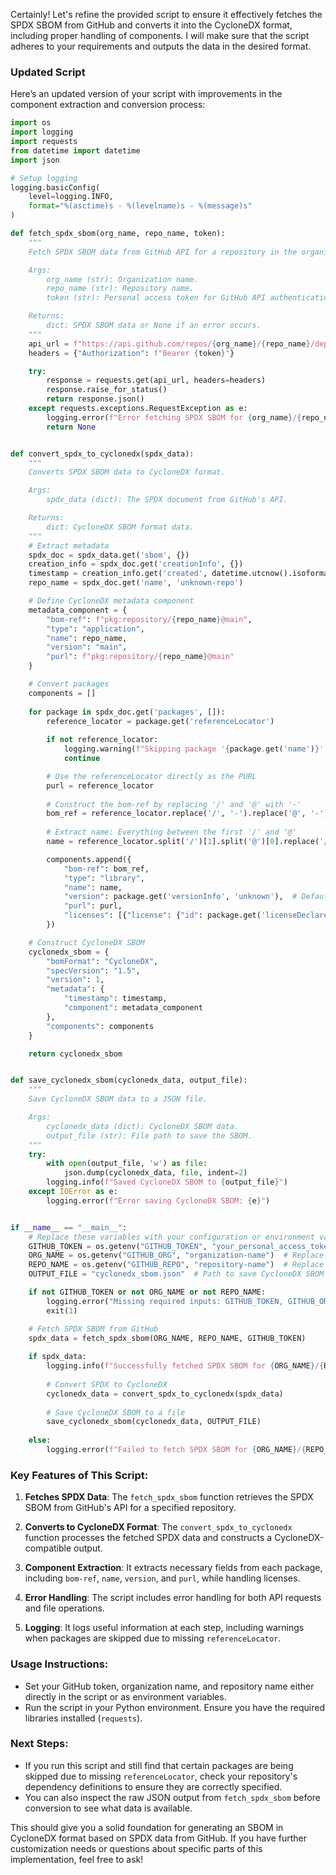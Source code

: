 Certainly! Let's refine the provided script to ensure it effectively fetches the SPDX SBOM from GitHub and converts it into the CycloneDX format, including proper handling of components. I will make sure that the script adheres to your requirements and outputs the data in the desired format.

### Updated Script

Here’s an updated version of your script with improvements in the component extraction and conversion process:

```python
import os
import logging
import requests
from datetime import datetime
import json

# Setup logging
logging.basicConfig(
    level=logging.INFO,
    format="%(asctime)s - %(levelname)s - %(message)s"
)

def fetch_spdx_sbom(org_name, repo_name, token):
    """
    Fetch SPDX SBOM data from GitHub API for a repository in the organization.

    Args:
        org_name (str): Organization name.
        repo_name (str): Repository name.
        token (str): Personal access token for GitHub API authentication.

    Returns:
        dict: SPDX SBOM data or None if an error occurs.
    """
    api_url = f"https://api.github.com/repos/{org_name}/{repo_name}/dependency-graph/sbom"
    headers = {"Authorization": f"Bearer {token}"}

    try:
        response = requests.get(api_url, headers=headers)
        response.raise_for_status()
        return response.json()
    except requests.exceptions.RequestException as e:
        logging.error(f"Error fetching SPDX SBOM for {org_name}/{repo_name}: {e}")
        return None


def convert_spdx_to_cyclonedx(spdx_data):
    """
    Converts SPDX SBOM data to CycloneDX format.

    Args:
        spdx_data (dict): The SPDX document from GitHub's API.

    Returns:
        dict: CycloneDX SBOM format data.
    """
    # Extract metadata
    spdx_doc = spdx_data.get('sbom', {})
    creation_info = spdx_doc.get('creationInfo', {})
    timestamp = creation_info.get('created', datetime.utcnow().isoformat())
    repo_name = spdx_doc.get('name', 'unknown-repo')

    # Define CycloneDX metadata component
    metadata_component = {
        "bom-ref": f"pkg:repository/{repo_name}@main",
        "type": "application",
        "name": repo_name,
        "version": "main",
        "purl": f"pkg:repository/{repo_name}@main"
    }

    # Convert packages
    components = []
    
    for package in spdx_doc.get('packages', []):
        reference_locator = package.get('referenceLocator')
        
        if not reference_locator:
            logging.warning(f"Skipping package '{package.get('name')}' without a referenceLocator.")
            continue

        # Use the referenceLocator directly as the PURL
        purl = reference_locator
        
        # Construct the bom-ref by replacing '/' and '@' with '-'
        bom_ref = reference_locator.replace('/', '-').replace('@', '-')
        
        # Extract name: Everything between the first '/' and '@'
        name = reference_locator.split('/')[1].split('@')[0].replace('/', ':')

        components.append({
            "bom-ref": bom_ref,
            "type": "library",
            "name": name,
            "version": package.get('versionInfo', 'unknown'),  # Default to 'unknown' if no version info is available
            "purl": purl,
            "licenses": [{"license": {"id": package.get('licenseDeclared', 'NOASSERTION')}}]  # License handling
        })

    # Construct CycloneDX SBOM
    cyclonedx_sbom = {
        "bomFormat": "CycloneDX",
        "specVersion": "1.5",
        "version": 1,
        "metadata": {
            "timestamp": timestamp,
            "component": metadata_component
        },
        "components": components
    }

    return cyclonedx_sbom


def save_cyclonedx_sbom(cyclonedx_data, output_file):
    """
    Save CycloneDX SBOM data to a JSON file.

    Args:
        cyclonedx_data (dict): CycloneDX SBOM data.
        output_file (str): File path to save the SBOM.
    """
    try:
        with open(output_file, 'w') as file:
            json.dump(cyclonedx_data, file, indent=2)
        logging.info(f"Saved CycloneDX SBOM to {output_file}")
    except IOError as e:
        logging.error(f"Error saving CycloneDX SBOM: {e}")


if __name__ == "__main__":
    # Replace these variables with your configuration or environment variables
    GITHUB_TOKEN = os.getenv("GITHUB_TOKEN", "your_personal_access_token")  # Add GitHub token here or set as env variable
    ORG_NAME = os.getenv("GITHUB_ORG", "organization-name")  # Replace with the org name
    REPO_NAME = os.getenv("GITHUB_REPO", "repository-name")  # Replace with repo name within org
    OUTPUT_FILE = "cyclonedx_sbom.json"  # Path to save CycloneDX SBOM

    if not GITHUB_TOKEN or not ORG_NAME or not REPO_NAME:
        logging.error("Missing required inputs: GITHUB_TOKEN, GITHUB_ORG, or GITHUB_REPO.")
        exit(1)

    # Fetch SPDX SBOM from GitHub
    spdx_data = fetch_spdx_sbom(ORG_NAME, REPO_NAME, GITHUB_TOKEN)
    
    if spdx_data:
        logging.info(f"Successfully fetched SPDX SBOM for {ORG_NAME}/{REPO_NAME}.")
        
        # Convert SPDX to CycloneDX
        cyclonedx_data = convert_spdx_to_cyclonedx(spdx_data)
        
        # Save CycloneDX SBOM to a file
        save_cyclonedx_sbom(cyclonedx_data, OUTPUT_FILE)
        
    else:
        logging.error(f"Failed to fetch SPDX SBOM for {ORG_NAME}/{REPO_NAME}.")
```

### Key Features of This Script:

1. **Fetches SPDX Data**: The `fetch_spdx_sbom` function retrieves the SPDX SBOM from GitHub's API for a specified repository.

2. **Converts to CycloneDX Format**: The `convert_spdx_to_cyclonedx` function processes the fetched SPDX data and constructs a CycloneDX-compatible output.

3. **Component Extraction**: It extracts necessary fields from each package, including `bom-ref`, `name`, `version`, and `purl`, while handling licenses.

4. **Error Handling**: The script includes error handling for both API requests and file operations.

5. **Logging**: It logs useful information at each step, including warnings when packages are skipped due to missing `referenceLocator`.

### Usage Instructions:

- Set your GitHub token, organization name, and repository name either directly in the script or as environment variables.
- Run the script in your Python environment. Ensure you have the required libraries installed (`requests`).

### Next Steps:

- If you run this script and still find that certain packages are being skipped due to missing `referenceLocator`, check your repository's dependency definitions to ensure they are correctly specified.
- You can also inspect the raw JSON output from `fetch_spdx_sbom` before conversion to see what data is available.

This should give you a solid foundation for generating an SBOM in CycloneDX format based on SPDX data from GitHub. If you have further customization needs or questions about specific parts of this implementation, feel free to ask!
